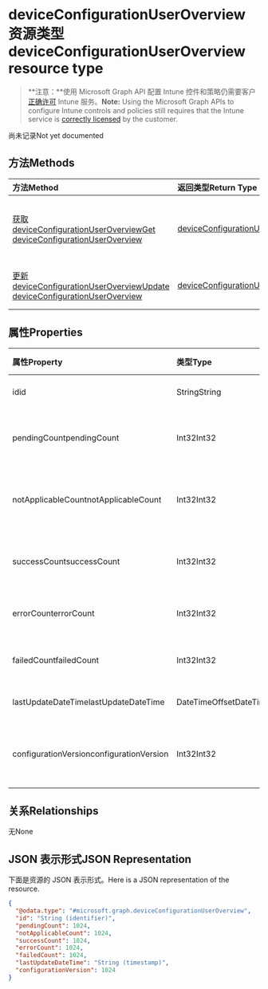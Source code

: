 # <a name="deviceconfigurationuseroverview-resource-type"></a><span data-ttu-id="827a9-101">deviceConfigurationUserOverview 资源类型</span><span class="sxs-lookup"><span data-stu-id="827a9-101">deviceConfigurationUserOverview resource type</span></span>

> <span data-ttu-id="827a9-102">**注意：**使用 Microsoft Graph API 配置 Intune 控件和策略仍需要客户[正确许可](https://go.microsoft.com/fwlink/?linkid=839381) Intune 服务。</span><span class="sxs-lookup"><span data-stu-id="827a9-102">**Note:** Using the Microsoft Graph APIs to configure Intune controls and policies still requires that the Intune service is [correctly licensed](https://go.microsoft.com/fwlink/?linkid=839381) by the customer.</span></span>

<span data-ttu-id="827a9-103">尚未记录</span><span class="sxs-lookup"><span data-stu-id="827a9-103">Not yet documented</span></span>
## <a name="methods"></a><span data-ttu-id="827a9-104">方法</span><span class="sxs-lookup"><span data-stu-id="827a9-104">Methods</span></span>
|<span data-ttu-id="827a9-105">方法</span><span class="sxs-lookup"><span data-stu-id="827a9-105">Method</span></span>|<span data-ttu-id="827a9-106">返回类型</span><span class="sxs-lookup"><span data-stu-id="827a9-106">Return Type</span></span>|<span data-ttu-id="827a9-107">说明</span><span class="sxs-lookup"><span data-stu-id="827a9-107">Description</span></span>|
|:---|:---|:---|
|[<span data-ttu-id="827a9-108">获取 deviceConfigurationUserOverview</span><span class="sxs-lookup"><span data-stu-id="827a9-108">Get deviceConfigurationUserOverview</span></span>](../api/intune_deviceconfig_deviceconfigurationuseroverview_get.md)|[<span data-ttu-id="827a9-109">deviceConfigurationUserOverview</span><span class="sxs-lookup"><span data-stu-id="827a9-109">deviceConfigurationUserOverview</span></span>](../resources/intune_deviceconfig_deviceconfigurationuseroverview.md)|<span data-ttu-id="827a9-110">读取 [deviceConfigurationUserOverview](../resources/intune_deviceconfig_deviceconfigurationuseroverview.md) 对象的属性和关系。</span><span class="sxs-lookup"><span data-stu-id="827a9-110">Read properties and relationships of [plannerBucketTaskBoardTaskFormat](../resources/intune_deviceconfig_deviceconfigurationuseroverview.md) object.</span></span>|
|[<span data-ttu-id="827a9-111">更新 deviceConfigurationUserOverview</span><span class="sxs-lookup"><span data-stu-id="827a9-111">Update deviceConfigurationUserOverview</span></span>](../api/intune_deviceconfig_deviceconfigurationuseroverview_update.md)|[<span data-ttu-id="827a9-112">deviceConfigurationUserOverview</span><span class="sxs-lookup"><span data-stu-id="827a9-112">deviceConfigurationUserOverview</span></span>](../resources/intune_deviceconfig_deviceconfigurationuseroverview.md)|<span data-ttu-id="827a9-113">更新 [deviceConfigurationUserOverview](../resources/intune_deviceconfig_deviceconfigurationuseroverview.md) 对象的属性。</span><span class="sxs-lookup"><span data-stu-id="827a9-113">Update the properties of a [calendar](../resources/intune_deviceconfig_deviceconfigurationuseroverview.md) object.</span></span>|

## <a name="properties"></a><span data-ttu-id="827a9-114">属性</span><span class="sxs-lookup"><span data-stu-id="827a9-114">Properties</span></span>
|<span data-ttu-id="827a9-115">属性</span><span class="sxs-lookup"><span data-stu-id="827a9-115">Property</span></span>|<span data-ttu-id="827a9-116">类型</span><span class="sxs-lookup"><span data-stu-id="827a9-116">Type</span></span>|<span data-ttu-id="827a9-117">说明</span><span class="sxs-lookup"><span data-stu-id="827a9-117">Description</span></span>|
|:---|:---|:---|
|<span data-ttu-id="827a9-118">id</span><span class="sxs-lookup"><span data-stu-id="827a9-118">id</span></span>|<span data-ttu-id="827a9-119">String</span><span class="sxs-lookup"><span data-stu-id="827a9-119">String</span></span>|<span data-ttu-id="827a9-120">实体的键。</span><span class="sxs-lookup"><span data-stu-id="827a9-120">Key of the setting.</span></span>|
|<span data-ttu-id="827a9-121">pendingCount</span><span class="sxs-lookup"><span data-stu-id="827a9-121">pendingCount</span></span>|<span data-ttu-id="827a9-122">Int32</span><span class="sxs-lookup"><span data-stu-id="827a9-122">Int32</span></span>|<span data-ttu-id="827a9-123">待定用户的数量</span><span class="sxs-lookup"><span data-stu-id="827a9-123">Number of pending Users</span></span>|
|<span data-ttu-id="827a9-124">notApplicableCount</span><span class="sxs-lookup"><span data-stu-id="827a9-124">notApplicableCount</span></span>|<span data-ttu-id="827a9-125">Int32</span><span class="sxs-lookup"><span data-stu-id="827a9-125">Int32</span></span>|<span data-ttu-id="827a9-126">不适用设备的数量</span><span class="sxs-lookup"><span data-stu-id="827a9-126">Number of not applicable devices</span></span>|
|<span data-ttu-id="827a9-127">successCount</span><span class="sxs-lookup"><span data-stu-id="827a9-127">successCount</span></span>|<span data-ttu-id="827a9-128">Int32</span><span class="sxs-lookup"><span data-stu-id="827a9-128">Int32</span></span>|<span data-ttu-id="827a9-129">成功的用户数量</span><span class="sxs-lookup"><span data-stu-id="827a9-129">Number of succeeded Users</span></span>|
|<span data-ttu-id="827a9-130">errorCount</span><span class="sxs-lookup"><span data-stu-id="827a9-130">errorCount</span></span>|<span data-ttu-id="827a9-131">Int32</span><span class="sxs-lookup"><span data-stu-id="827a9-131">Int32</span></span>|<span data-ttu-id="827a9-132">错误用户的数量</span><span class="sxs-lookup"><span data-stu-id="827a9-132">Number of error Users</span></span>|
|<span data-ttu-id="827a9-133">failedCount</span><span class="sxs-lookup"><span data-stu-id="827a9-133">failedCount</span></span>|<span data-ttu-id="827a9-134">Int32</span><span class="sxs-lookup"><span data-stu-id="827a9-134">Int32</span></span>|<span data-ttu-id="827a9-135">失败用户的数量</span><span class="sxs-lookup"><span data-stu-id="827a9-135">Number of failed Users</span></span>|
|<span data-ttu-id="827a9-136">lastUpdateDateTime</span><span class="sxs-lookup"><span data-stu-id="827a9-136">lastUpdateDateTime</span></span>|<span data-ttu-id="827a9-137">DateTimeOffset</span><span class="sxs-lookup"><span data-stu-id="827a9-137">DateTimeOffset</span></span>|<span data-ttu-id="827a9-138">上次更新时间</span><span class="sxs-lookup"><span data-stu-id="827a9-138">Last update time</span></span>|
|<span data-ttu-id="827a9-139">configurationVersion</span><span class="sxs-lookup"><span data-stu-id="827a9-139">configurationVersion</span></span>|<span data-ttu-id="827a9-140">Int32</span><span class="sxs-lookup"><span data-stu-id="827a9-140">Int32</span></span>|<span data-ttu-id="827a9-141">用于此概述的策略版本</span><span class="sxs-lookup"><span data-stu-id="827a9-141">Version of the policy for that overview</span></span>|

## <a name="relationships"></a><span data-ttu-id="827a9-142">关系</span><span class="sxs-lookup"><span data-stu-id="827a9-142">Relationships</span></span>
<span data-ttu-id="827a9-143">无</span><span class="sxs-lookup"><span data-stu-id="827a9-143">None</span></span>
## <a name="json-representation"></a><span data-ttu-id="827a9-144">JSON 表示形式</span><span class="sxs-lookup"><span data-stu-id="827a9-144">JSON Representation</span></span>
<span data-ttu-id="827a9-145">下面是资源的 JSON 表示形式。</span><span class="sxs-lookup"><span data-stu-id="827a9-145">Here is a JSON representation of the resource.</span></span>
<!-- {
  "blockType": "resource",
  "keyProperty": "id",
  "@odata.type": "microsoft.graph.deviceConfigurationUserOverview"
}
-->
``` json
{
  "@odata.type": "#microsoft.graph.deviceConfigurationUserOverview",
  "id": "String (identifier)",
  "pendingCount": 1024,
  "notApplicableCount": 1024,
  "successCount": 1024,
  "errorCount": 1024,
  "failedCount": 1024,
  "lastUpdateDateTime": "String (timestamp)",
  "configurationVersion": 1024
}
```



